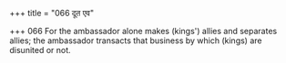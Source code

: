 +++
title = "066 दूत एव"

+++
066	For the ambassador alone makes (kings') allies and separates allies; the ambassador transacts that business by which (kings) are disunited or not.